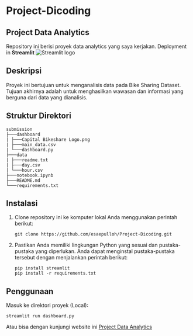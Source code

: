 # Project-Dicoding

## Project Data Analytics

Repository ini berisi proyek data analytics yang saya kerjakan. Deployment in **Streamlit** <img src="https://user-images.githubusercontent.com/7164864/217935870-c0bc60a3-6fc0-4047-b011-7b4c59488c91.png" alt="Streamlit logo"></img>

## Deskripsi

Proyek ini bertujuan untuk menganalisis data pada Bike Sharing Dataset. Tujuan akhirnya adalah untuk menghasilkan wawasan dan informasi yang berguna dari data yang dianalisis.

## Struktur Direktori
```shell
submission
├───dashboard
| ├───Capital Bikeshare Logo.png
| ├───main_data.csv
| └───dashboard.py
├───data
| ├───readme.txt
| ├───day.csv
| └───hour.csv
├───notebook.ipynb
├───README.md
└───requirements.txt
```

## Instalasi

1. Clone repository ini ke komputer lokal Anda menggunakan perintah berikut:

   ```shell
   git clone https://github.com/esaepulloh/Project-Dicoding.git
   ```

2. Pastikan Anda memiliki lingkungan Python yang sesuai dan pustaka-pustaka yang diperlukan. Anda dapat menginstal pustaka-pustaka tersebut dengan menjalankan perintah berikut:

    ```shell
    pip install streamlit
    pip install -r requirements.txt
    ```

## Penggunaan
Masuk ke direktori proyek (Local):

```shell
streamlit run dashboard.py
```
Atau bisa dengan kunjungi website ini [Project Data Analytics](https://)

   
